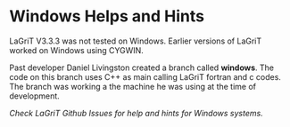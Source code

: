 # Windows Helps and Hints

LaGriT V3.3.3 was not tested on Windows. 
Earlier versions of LaGriT worked on Windows using CYGWIN.

Past developer Daniel Livingston created a branch called **windows**. The code on this branch uses C++ as main calling LaGriT fortran and c codes. The branch was working a the machine he was using at the time of development.



*Check LaGriT Github Issues for help and hints for  Windows systems.*
